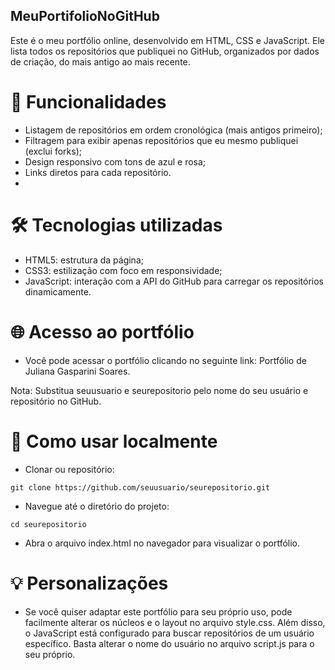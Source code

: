 ## MeuPortifolioNoGitHub

Este é o meu portfólio online, desenvolvido em HTML, CSS e JavaScript. Ele lista todos os repositórios que publiquei no GitHub, organizados por dados de criação, do mais antigo ao mais recente.

# 🚀 Funcionalidades
   - Listagem de repositórios em ordem cronológica (mais antigos primeiro);
   - Filtragem para exibir apenas repositórios que eu mesmo publiquei (exclui forks);
   - Design responsivo com tons de azul e rosa;
   - Links diretos para cada repositório.
   - 
# 🛠 Tecnologias utilizadas
   - HTML5: estrutura da página;
   - CSS3: estilização com foco em responsividade;
   - JavaScript: interação com a API do GitHub para carregar os repositórios dinamicamente.

# 🌐 Acesso ao portfólio
   - Você pode acessar o portfólio clicando no seguinte link: Portfólio de Juliana Gasparini Soares.

Nota: Substitua seuusuario e seurepositorio pelo nome do seu usuário e repositório no GitHub.

# 📂 Como usar localmente
   - Clonar ou repositório:

    git clone https://github.com/seuusuario/seurepositorio.git

   - Navegue até o diretório do projeto:
   
    cd seurepositorio

   - Abra o arquivo index.html no navegador para visualizar o portfólio.

# 💡 Personalizações
  - Se você quiser adaptar este portfólio para seu próprio uso, pode facilmente alterar os núcleos e o layout no arquivo style.css. Além disso, o JavaScript está configurado para buscar repositórios de um usuário específico. Basta alterar o nome do usuário no arquivo script.js para o seu próprio.
